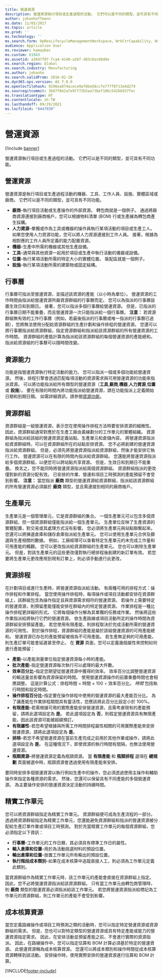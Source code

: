 ```yaml
---
title: 營運資源
description: 營運資源執行項目或生產過程的活動。 它們可以是不同的類型，並可具有不同功能。
author: johanhoffmann
ms.date: 11/03/2017
ms.topic: article
ms.prod: ''
ms.technology: ''
ms.search.form: OpResLifecycleManagementWorkspace, WrkCtrCapability, WrkCtrResourceGroup, WrkCtrResourceAbilityMap, OpResCapacityPlanningWorkspace, WrkCtrCapResGraph, WrkCtrResourceRequirementPart, WrkCtrCapResGraphDialog, WrkCtrResourceCopy, WrkCtrCapResStatistic
audience: Application User
ms.reviewer: kamaybac
ms.custom: 61943
ms.assetid: a3847f07-fca4-4140-a26f-d83c6ac68dde
ms.search.region: Global
ms.search.industry: Manufacturing
ms.author: johanho
ms.search.validFrom: 2016-02-28
ms.dyn365.ops.version: AX 7.0.0
ms.openlocfilehash: 9296ea874acece9af6be58ccfe777f8713a4d279
ms.sourcegitcommit: 3b87f042a7e97f72b5aa73bef186c5426b937fec
ms.translationtype: HT
ms.contentlocale: zh-TW
ms.lasthandoff: 09/29/2021
ms.locfileid: "8447939"
---
```

# <a name="operations-resources"></a>營運資源

[!include [banner](../includes/banner.md)]

營運資源執行項目或生產過程的活動。 它們可以是不同的類型，並可具有不同功能。 

## <a name="operations-resources"></a>營運資源

營運資源是執行項目或生產過程活動的機器、工具、工作人員、設施、實體區域或廠商。 它們可以是不同的類型，並可具有不同功能。

-   **廠商**–執行項目活動或生產操作的外部資源。 轉包商就是一個例子。 通過將廠商資源連接到廠商帳戶，您可以根據物料清單 (BOM) 行或生產線為轉包商產生採購。
-   **人力資源**–單獨或作為工具或機器的操作員執行某項活動的項目或生產工人。 如果您使用人力資源功能，您可以將人力資源連接到工作人員。 接著，根據為相對應的工作人員所定義的能力配置資源。
-   **機器**–生產中所需的機器或其他生產設備。
-   **工具**–通常與其他資源一起用於項目或生產中執行活動的儀器或設備。
-   **位置**–執行某項活動所需的特定大小的實體位置。 裝配區就是一個例子。
-   **設施**–執行某項活動所需的建築物或固定結構。

## <a name="calendars"></a>行事曆
行事曆可指派至營運資源，並描述該資源的產能（以小時為單位）。 營運資源的工作時間由指派給營運資源所屬資源群組的行事曆而定。 您可以為指派的行事曆設置生效日和到期日。 接著，您可以指派多個行事曆給營運資源。 但是，已指派的行事曆日期不能重疊，而且營運資源一次只能指派給一個行事曆。 **注意：** 若資源群組無有效的工作行事曆（例如，若最後指派的行事曆或唯一指派的行事曆已過期），您將無法使用分配給資源群組的生產計劃和操作排程的營運資源。 您還可以將行事曆指派給資源群組，指定資源群組和指派給該資源群組的所有營運資源的工作時間。 資源群組的產能計算為指派給該資源群組的每個營運資源的產能總和。 指派給資源組的行事曆可以隨時間改變。

## <a name="resource-capabilities"></a>資源能力
功能是指營運資源執行特定活動的能力。 您可以指派一個或多個功能給營運資源。 然後，排程引擎會透過匹配每項活動的資源需求與可用營運資源的功能來指派資源。 可以將功能指派給所有類型的營運資源（**工具**,**廠商**,**機器**,**人力資源**,**位置** 或 **設施**）。 要在有限的時間內將功能指派給營運資源，請在功能指派上定義開始日期和到期日期。 如需詳細資訊，請參閱[資源功能](resource-capabilities.md)。

## <a name="resource-groups"></a>資源群組
資源群組是一組營運資源，表示您在使用操作排程方法時要安排資源的細微性。 因此，資源群組通常對應於在生產工廠由黃線劃分的工作單元的實體組織。 資源群組為指派給該組的營運資源定義站點、生產單元和倉儲內容。 將營運資源指派給資源群組時，可以在資源群組所在的站點安排資源。 您不必將創建的營運資源指派給資源群組。 但是，必須先將營運資源指派給資源群組，然後才能安排它執行工作。 營運資源可以在有限的時間內指派給資源群組。 您還能將營運資源指派給多個資源群組，以便您可以跨站點共享資源。 但是，生效日和到期日不能重疊。 換言之，您不能同時將營運資源指派給兩個資源群組。 資源群組指派的更改僅對新的資源分配有效。 已安排的作業、營運和項目工時預測的產能預留不會受到影響。 **注意：** 當您指派 **廠商** 類型的營運資源給資源群組，指派給該資源群組的所有營運資源必須屬於 **廠商** 類型，並且需連接到相同的廠商帳戶。

## <a name="production-units"></a>生產單元
生產單元是一個管理單元，它是資源群組的集合。 一個生產單元可以包含多個資源群組，但一個資源群組僅能指派給一個生產單元。 生產單位反映了生產資源的實體配置，對交易或其處理方式沒有影響。 您必須將生產單元與站點聯繫起來。 您還可以將揀選倉庫和儲存倉庫指派給生產單元。 您可以使用生產單元合併及篩選與生產相關的數據。 例如，工廠經理可以查看特定生產單元的未完成工作量和可用產能的概觀。 您可以更改指派給資源群組的生產單元。 您也可以刪除生產單元。 但是，對該生產單元的這些更改僅對執行總排程後創建的新訂單有效。 若您要將生產單元更改應用到現有訂單上，則必須手動進行此更改。

## <a name="resource-scheduling"></a>資源排程
在計劃項目或進行生產時，將營運資源指派給活動。 有兩種可用的排程方式：操作排程和作業排程。 當您使用操作排程時，每項操作或項目活動都安排在資源群組上，該群組包含為操作指定且與資源需求相符的營運資源。 若操作上需要特定的營運資源，則預留產能僅能安排在群組內的特定營運資源。 作業排程是一種比操作排程更詳細的形式。 它將每個操作分解為其單獨的任務或作業。 然後將這些作業指派給將執行它們的營運資源。 依生產路線或項目活動所定的操作時間為資源群組安排預留產能。 若您使用有限產能，則排程取決於完成活動所需的營運資源的可用性。 對於操作排程，資源群組的產能是屬於該組營運資源的可用產能總和。 營運資源已存在的產能預留被視為不可用產能。 若生產無足夠的可用產能，則生產訂單可能會延遲甚至停止。 在 **資源** 頁面，您可以定義幾個屬性來控制如何進行產能預留：

-   **產能**–以產能測量單位指定營運資源每小時的產能。
-   **批次產能**–指定營運資源每次執行可以處理的最大件數。
-   **效率百分比**–指定您期望從營運資源中獲得的效率。 效率百分比調整營運資源的輸送量並影響為資源保留的時間。 使用營運資源操作的前置重疊時間也會相應調整。 這是計算公式：排程時間 = 時間 × 100 ÷ 效率百分比。 *時間* 包括執行時間和設定時間。
-   **操作排程百分比**–指定要在操作排程中使用的營運資源的最大產能百分比。 為了讓產能在作業排程期間具有靈活性，您應該將此百分比設定小於 100%。
-   **有限產能**–若需根據可用的實際產能安排營運資源，且需考慮現有的產能預留，請將此選項設定為 **是**。 若此選項設定為 **否**，則假定營運資源具有無限產能，因此該資源可能被超額預訂。
-   **有限屬性**–若您希望根據與所需工作時間排程屬性相關的可用實際產能來安排營運資源，請將此選項設定為 **是**。
-   **排除**–若您不希望營運資源在當前生產完成之前用於其他作業或操作，請將此選項設定為 **是**。 在這種情況下，即使資源的執行時間有間隔，也無法使用營運資源。
-   **瓶頸資源**–將營運資源定義為瓶頸資源。 當 **有限產能** 和 **瓶頸排程** 選項在 **總規劃** 頁面被選中時，瓶頸資源會透過使用有限產能來安排。

要同時安排多個營運資源以執行例如生產中的操作，您必須透過使用主操作和輔助操作來指定各種資源的需求。 然後，您還可以保留具有不同產能的多個營運資源。 為主要操作安排的營運資源決定活動的持續時間。

## <a name="lean-work-cells"></a>精實工作單元
您可以將資源群組指定為精實工作單元。 資源群組便可成為生產流程的一部分。 透過將資源群組指定為精實工作單元，您還能避免資源群組和指派的營運資源被分配給生產訂單作業或項目工時預測。 對於充當精實工作單元的每個資源群組，您必須指定以下資訊：

-   **行事曆**–工作單元的工作日曆，其必須具有標準工作日的屬性。
-   **輸入倉庫和位置**–用於為活動挑選材料的預設位置。
-   **輸出倉庫和位置**–放置工作單元所有輸出的預設位置。
-   **執行階段成本類別**–如果在成本核算中追蹤直接人工，則必須為工作單元定義此類別。

當資源群組作為精實工作單元時，該工作單元的產能會直接在資源群組上指定。 因此，您不必將營運資源指派給該資源群組。 只有當工作單元由轉包商管理時，則 **廠商** 類型的營運資源必須指派給該工作單元。 若您將營運資源指派給標記為工作單元的資源群組，則工作單元的產能不會受到影響。

## <a name="costing-resources"></a>成本核算資源
當您定義路線操作或項目工時預測之類的活動時，您可以指定特定營運資源或資源群組的需求。 但是，您也可以對特定類型的營運資源或具有特定產能或能力的營運資源指定需求。 因此，在安排活動並預留產能之前，不會進行實際的資源指派。 因此，在路線操作中，您可以指定估算和 BOM 計算必須基於特定的營運資源。 此營運資源稱為成本核算資源。 您還可以將成本類別和操作時間從成本核算資源轉移到該活動。 安排操作時，使用實際安排的營運資源進行估算和 BOM 計算。





[!INCLUDE[footer-include](../../includes/footer-banner.md)]